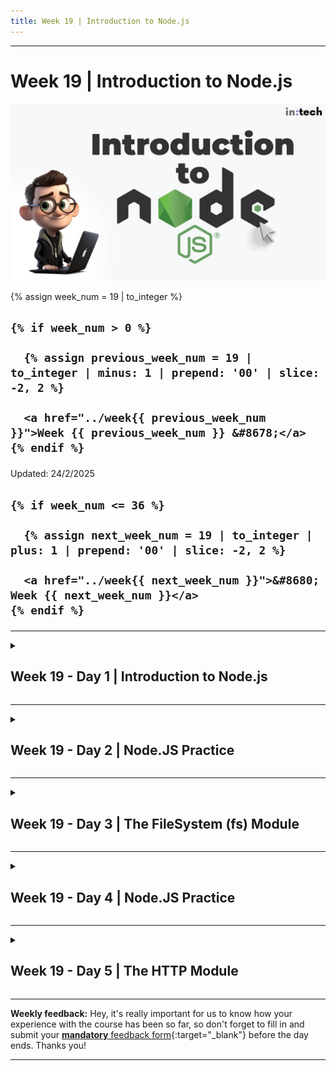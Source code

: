 ```yaml
---
title: Week 19 | Introduction to Node.js
---
```


<hr class="mb-0">

<h1 id="{{ Week 19-Introduction to Node.js | slugify }}">
  <span class="week-prefix">Week 19 |</span> Introduction to Node.js
</h1>

<img src="assets/Intro.to.Node.jpg" />

<div class="week-controls">

  {% assign week_num = 19 | to_integer %}

  <h2 class="week-controls__previous_week">

    {% if week_num > 0 %}

      {% assign previous_week_num = 19 | to_integer | minus: 1 | prepend: '00' | slice: -2, 2 %}

      <a href="../week{{ previous_week_num }}">Week {{ previous_week_num }} &#8678;</a>
    {% endif %}

  </h2>

  <span>Updated: 24/2/2025</span>

  <h2 class="week-controls__next_week">

    {% if week_num <= 36 %}

      {% assign next_week_num = 19 | to_integer | plus: 1 | prepend: '00' | slice: -2, 2 %}

      <a href="../week{{ next_week_num }}">&#8680; Week {{ next_week_num }}</a>
    {% endif %}

  </h2>

</div>

---

<!-- Week 19 - Day 1 | Introduction to Node.js -->
<details markdown="1">
  <summary>
    <h2>
      <span class="summary-day">Week 19 - Day 1</span> | Introduction to Node.js</h2>
  </summary>

### Schedule

  - **Watch the lectures**
  - **Study the suggested material**
  - **Practice on the topics and share your questions**

### Study Plan

  Your instructor will share the video lectures with you. 

  You can find the lecture code [here](https://github.com/in-tech-gration/WDX-180/tree/main/curriculum/week19/assets/code/day01){:target="_blank"}

  You can find the slides [here](https://learn.js.org/learn/nodejs/introduction.html#/){:target="_blank"}

  **Lecture Notes**

  - **Node.js vs Browser Environment**: The lecture highlights the differences between running JavaScript code in Node.js and a browser environment.
  
  - **Window and Global Objects**: The instructor explains how to use the `window` and `global` objects to distinguish between Node.js and browser environments.
  
  - **Type of Operator**: The lecture covers how the `type of` operator returns a string, and it's always lowercase, so you should compare with a lowercase string.
  
  - **Runkit Environment**: The instructor shows how to use the Runkit environment to test JavaScript code online and see the output in a nice HTML format.
  
  - **npm Packages**: The lecture touches on npm packages and how some can be run on both Node.js and browser environments, while others are specific to one or the other.

  - Use `window` to check if you're in a browser environment

  - Use `global` to check if you're in a Node.js environment

  - Be careful when comparing strings with the `type of` operator, as it always returns a lowercase string.

  - Some npm packages can be run on both Node.js and browser environments.

  - **window.document === document**  

  - **Ctrl+L** => Clear the console (both Node+Browser)  

  - When converting bytes to megabytes or gigabytes, use 1024 instead of 1000 to avoid incorrect conversions.
  
  - Use the `process.argv` array to access command-line arguments in Node.js.
  
  - Be careful when using the `fs` module, as it can delete files on your system.

  **Code Snippets:**

  - **Checking the runtime environment:**

  ```js
  if ( typeof window === "undefined" ){ // switch to global  
    console.log("Should be run in the Browser");  
  }  
  ```

  ```js
  // Only runs in Node:  
  try {  
    global; // switch to windows for code that runs in the browser  
    console.log("Hello World!", 5 * 2 );  
  } catch(error){  
    console.log( "Sorry, only runs in Node");  
  }
  ```

  **References & Resources:**

  - [**Introduction to Node.js with Ryan Dahl**](https://www.youtube.com/watch?v=jo_B4LTHi3I){:target="_blank"}  
  - [**Node.js at PayPal**](https://medium.com/paypal-tech/node-js-at-paypal-4e2d1d08ce4f){:target="_blank"}  
  - [**https://www.npmjs.com**](https://www.npmjs.com/){:target="_blank"}

  - Run Node.js as a Service  
    - [Runkit](https://runkit.com/home){:target="_blank"}  
    - [Replit](https://replit.com/templates){:target="_blank"}  

  - *“Node. js versions get an even number, like 16.14. 0, while Current releases have an odd version number, like 17.5. 0”*  
  - [Node.js endoflife timeline](https://endoflife.date/nodejs){:target="_blank"}  

  - [**globalThis**](https://developer.mozilla.org/en-US/docs/Web/JavaScript/Reference/Global_Objects/globalThis){:target="_blank"} **& [Global Object](https://developer.mozilla.org/en-US/docs/Glossary/Global_object){:target="_blank"}**  
  
  - [**What is a REPL?**](https://www.digitalocean.com/community/tutorials/what-is-repl){:target="_blank"}  
  
  - [**Node.js Docs**](https://nodejs.org/api/documentation.html){:target="_blank"}  
  
  - [**MDN: Introduction to the server side**](https://developer.mozilla.org/en-US/docs/Learn/Server-side/First_steps/Introduction){:target="_blank"}

  - Free `Nodejs` hosting  
    - [https://fly.io/](https://fly.io/){:target="_blank"}  
    - [https://render.com/](https://render.com/){:target="_blank"}  
    - [https://azure.microsoft.com/en-us/free/nodejs](https://azure.microsoft.com/en-us/){:target="_blank"}  
    - [https://aws.amazon.com/getting-started/projects/deploy-nodejs-web-app/services-costs/](https://aws.amazon.com/getting-started/projects/deploy-nodejs-web-app/services-costs/){:target="_blank"}  

  - [Nodejs Builtin Modules](https://www.w3schools.com/nodejs/ref_modules.asp){:target="_blank"}  
    - [os](https://www.w3schools.com/nodejs/ref_os.asp){:target="_blank"}

### Summary

  The first part of the lecture discusses the differences between running JavaScript code in a Node.js environment versus a browser environment. The instructor explains how to distinguish between these two environments using the `window` and `global` objects, and how to write code that is compatible with both.

  The second part of the lecture covers various aspects of Node.js programming, including system interactions using the `os` module, process management, and file operations:

  - **Using the `os` module**: The lecturer demonstrates how to use the `os` module to get information about the system, such as total and free memory. They also show how to convert bytes to megabytes or gigabytes.
  
  - **Process management**: The lecturer introduces the concept of process management in Node.js, showing how to access command-line arguments through the `process.argv` array.

  - **System interactions**: Using the `os` module to get information about the system, such as memory usage.

  - **Process management**: Accessing command-line arguments and managing processes in Node.js.

  - **File operations**: (Not covered in detail) Using the `fs` module for file system interactions.

### Exercises

  - Explore the features of Nodejs (modules, REPL, etc.)  

  - Complete the tasks found in the comments of the lecture code (search for the `TODO` keyword).

  - Install [https://github.com/workshopper/learnyounode](https://github.com/workshopper/learnyounode){:target="_blank"} and complete the first 2 exercises (HELLO WORLD, BABY STEPS)  
    - [**Guide**](https://www.youtube.com/watch?v=z_HHcw85Nhs){:target="_blank"}  

  - Other tasks that you should practice on:  
    - Create an app that shows your systems total and free memory  
    - Create an app that accepts 2 numbers and adds them together  
    - Create an app that accepts 2 numbers and a command (add/sub/mul/div) and accordingly adds, subtracts, multiplies or divides those numbers. Make sure to move all the math operations in a separate module.  
    - Create an app that shows the time, e.g. node time.js

  **Note:** Prefer GitBash in Windows for running node and other CLI tools

  **IMPORTANT:** Make sure to complete all the tasks found in the **daily Progress Sheet** and update the sheet accordingly. Once you've updated the sheet, don't forget to `commit` and `push`. The progress draft sheet for this day is: **/user/week19/progress/progress.draft.w19.d01.csv**

  You should **NEVER** update the `draft` sheets directly, but rather work on a copy of them according to the instructions [found here](../modules/curriculum/progress_workflow.md).


<!-- Extra Resources -->

<!-- Sources and Attributions -->
  
</details>

<hr class="mt-1">

<!-- Week 19 - Day 2 | Node.JS Practice -->
<details markdown="1">
  <summary>
    <h2>
      <span class="summary-day">Week 19 - Day 2</span> | Node.JS Practice</h2>
  </summary>

### Schedule

  - **Study the suggested material**
  - **Practice on the topics and share your questions**

### Study Plan

  - Watch (or re-watch) yesterday's lecture 
  - Complete all the coding challenges and exercises from Day 01

<!-- Summary -->

<!-- Exercises -->

<!-- Extra Resources -->

<!-- Sources and Attributions -->
  
</details>

<hr class="mt-1">

<!-- Week 19 - Day 3 | The FileSystem (fs) Module -->
<details markdown="1">
  <summary>
    <h2>
      <span class="summary-day">Week 19 - Day 3</span> | The FileSystem (fs) Module</h2>
  </summary>

### Schedule

  - **Study the suggested material**
  - **Practice on the topics and share your questions**

### Study Plan

  1. **Continue studying** the Node.js introductory presentation from where we left off during our last lecture: The `fs` module: [https://learn.js.org/learn/nodejs/introduction.html#/15](https://learn.js.org/learn/nodejs/introduction.html#/15){:target="_blank"}

  2. Make sure to read and practice **building a basic web server** using Node.js according to the [official document](https://nodejs.org/en/learn/getting-started/introduction-to-nodejs#an-example-nodejs-application)_blank.

  3. **Install [https://github.com/workshopper/learnyounode](https://github.com/workshopper/learnyounode)** *(if you haven’t done it already)* **and complete exercises 3, 4 and 5 (MY FIRST I/O, MY FIRST ASYNC I/O, FILTERED LS)**

<!-- Summary -->

### Exercises

  - **Create a Nodejs app that displays a list of programming languages along with information about them (creator(s), date of birth, etc.)**  
    - `node lang.js` => be creative with the output 🙂

  - **Create a Todo App using Nodejs:**  
    - You should be able to run the app from the command line:  
      - *node todo.js “Buy milk”*  
      - *node todo.js “Go to the gym”*  
    - The app should then store the Task (“Buy milk”) along with the date in a JSON file (todo.json)  
    - When you run *node todo.js* (without any arguments) you should get a list of the todo tasks that are stored in the JSON file

  **IMPORTANT:** Make sure to complete all the tasks found in the **daily Progress Sheet** and update the sheet accordingly. Once you've updated the sheet, don't forget to `commit` and `push`. The progress draft sheet for this day is: **/user/week19/progress/progress.draft.w19.d03.csv**

  You should **NEVER** update the `draft` sheets directly, but rather work on a copy of them according to the instructions [found here](../modules/curriculum/progress_workflow.md).


<!-- Extra Resources -->

<!-- Sources and Attributions -->
  
</details>

<hr class="mt-1">

<!-- Week 19 - Day 4 | Node.JS Practice -->
<details markdown="1">
  <summary>
    <h2>
      <span class="summary-day">Week 19 - Day 4</span> | Node.JS Practice</h2>
  </summary>

### Schedule

  - **Study the suggested material**
  - **Practice on the topics and share your questions**

### Study Plan

  [![](./assets/learnyounode.png)](){:target="_blank"}

  It's time to continue practicing your `Node.js` skills using `learnyounode`.

  Make sure that you have the package installed, up and running via `learnyounode` in the terminal. We suggest that you complete the following 4 steps:

  - My first I/O
  - My first async I/O
  - Filtered LS
  - Make it Modular

  ![](./assets/learnyounode.exercises.jpg)

  Today, we also suggest to focus on the `fs` module and practice what you've learned yesterday.

  Questions? Cool things that you've learned? Post them on Slack or in the comments section below.

  Above all, enjoy!

<!-- Summary -->

<!-- Exercises -->

### Extra Resources

  Have some extra time and energy to devote on JavaScript?

  You can try completing a challenge from here: [https://javascript30.com/](https://javascript30.com/){:target="_blank"}

<!-- Sources and Attributions -->
  
</details>

<hr class="mt-1">

<!-- Week 19 - Day 5 | The HTTP Module -->
<details markdown="1">
  <summary>
    <h2>
      <span class="summary-day">Week 19 - Day 5</span> | The HTTP Module</h2>
  </summary>

### Schedule

  - **Watch the lectures**
  - **Study the suggested material**
  - **Practice on the topics and share your questions**

### Study Plan

  Your instructor will share the video lectures with you. Here are the topics covered:

  - **Part 1:** Node.js Modules, exploring the `fs` module and the MAKE IT MODULE exercise from [learnyounode](https://github.com/workshopper/learnyounode){:target="_blank"} (90min)

  - **Part 2:** Node.js, the HTTP module, `localhost` and creating a web server (120min)

  You can find the lecture diagrams and code [here](https://github.com/in-tech-gration/WDX-180/tree/main/curriculum/week19/assets/day05){:target="_blank"}

  **Study and practice:**

  - [**Basic NodeJS web server**](https://nodejs.org/en/learn/getting-started/introduction-to-nodejs){:target="_blank"}  
  - **Solve the rest of the learnyounode exercises**  
    - [**Node.js fs.readdir() Method**](https://www.geeksforgeeks.org/node-js-fs-readdir-method/){:target="_blank"}  
  - **Web server:**  
    - **Check what the request.path is all about?**  
    - **require the path module and try again?**  
  - **Exercise:**  
    - Require the os module  
    - Or (simpler) get the total and free memory   
    - run the cpus() method to get info about your computer’s CPUs  
    - Create an HTML page that displays the memory/CPU info and response.end()  
    - inspiration: [CPU info page](https://codepen.io/leonalkalai/pen/bGZyzZe?editors=0010){:target="_blank"}

  **References & Resources:**

  - **I/O => Input/Output**  
  - [**typeof Operator**](https://developer.mozilla.org/en-US/docs/Web/JavaScript/Reference/Operators/typeof){:target="_blank"} **(unary)**  
  - **Operators: unary, binary, ternary**  
    - **unary: OPERATOR operates on a single value (OPERAND) typeof VALUE**  
    - **binary: OPERATOR operates on two values (OPERANDS) value + value**  
    - **ternary: OPERATOR operates on three values (OPERANDS) value ? value1 : value2**  
  - **VSCode:** *(for Mac, Ctrl => Cmd)*  
    - **CTRL + SHIFT + L # to select all at once**  
    - **CTRL + D			   # to select one by one**  
  - **2 ways of importing and exporting Modules in Nodejs**  
    - module.exports + required() (CommonJS => NodeJS)  
    - export + import (ES Modules, ESM => Browser)  
    - These days, both the Browser and Nodejs decided to use the ESM  
  - **Error-first Callback (the idiomatic convention)**  
    - [**Error-First Callback in Node.js**](https://www.geeksforgeeks.org/error-first-callback-in-node-js/){:target="_blank"}  
    - [***Why does node prefer error-first callback?***](https://stackoverflow.com/questions/40511513/why-does-node-prefer-error-first-callback){:target="_blank"}  
  - **Node.js HTTP server:**  
    - The **request** object (1st parameter) is all about the information coming from the Browser (web client) (request.url, etc.)  
    - The **response** object (2nd parameter) is all about the response the server is about to send back to the client (FE)  
  - [HTTP Status Codes](https://www.webfx.com/web-development/glossary/http-status-codes/){:target="_blank"}  
  - The technical term for **'text/html'** is MIME type  
  - **Treat the request object as a READ-ONLY value**

<!-- Summary -->

<!-- Exercises -->

<!-- Extra Resources -->

<!-- Sources and Attributions -->
  
</details>


<hr class="mt-1">

**Weekly feedback:** Hey, it's really important for us to know how your experience with the course has been so far, so don't forget to fill in and submit your [**mandatory** feedback form](https://forms.gle/S6Zg3bbS2uuwsSZF9){:target="_blank"} before the day ends. Thanks you!



---

<!-- COMMENTS: -->
<script src="https://utteranc.es/client.js"
  repo="in-tech-gration/WDX-180"
  issue-term="pathname"
  theme="github-dark"
  crossorigin="anonymous"
  async>
</script>